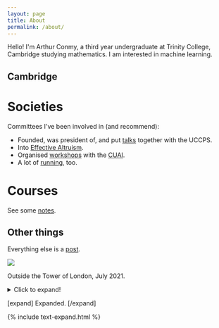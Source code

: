```yaml
---
layout: page
title: About
permalink: /about/
---
```


Hello! I'm Arthur Conmy, a third year undergraduate at Trinity College, Cambridge studying mathematics. I am interested in machine learning.

<!-- Here you can find some  on maths, some <a href="/cia_slides/">slides</a> on some research I have done, and a brief <a href="/mesa_opt/">note</a> on *mesa-optimization*, a concept in AGI (Artificial General Intelligence).  -->

## Cambridge

# Societies

Committees I've been involved in (and recommend):

* Founded, was president of, and put [talks](https://web.archive.org/web/20211022220732/https://uccps.soc.srcf.net/talksarchive/) together with the UCCPS. 
* Into [Effective Altruism](https://web.archive.org/web/20210925210707/https://www.eacambridge.org/about).
* Organised [workshops](http://web.archive.org/web/20220121045119/https://cuai.org.uk/workshop-gpt-3-and-codex/) with the [CUAI](http://web.archive.org/web/20220121182105/https://cuai.org.uk/committee/).
* A lot of [running](https://web.archive.org/web/20210925205921/https://cuhh.soc.srcf.net/about/committee/juniormembers/ez-run-organisers/), too.

# Courses

See some  <a href="/notes/">notes</a>.

## Other things

Everything else is a <a href = "/home/">post</a>.

<img src="../assets/tower.jpeg">

Outside the Tower of London, July 2021.

<details><summary>Click to expand!</summary> Here is some more text</details>

[jekyll-organization]: https://github.com/jekyll
<html>
<body>

[expand]
Expanded.
[/expand]

{% include text-expand.html %}
</body>
</html>